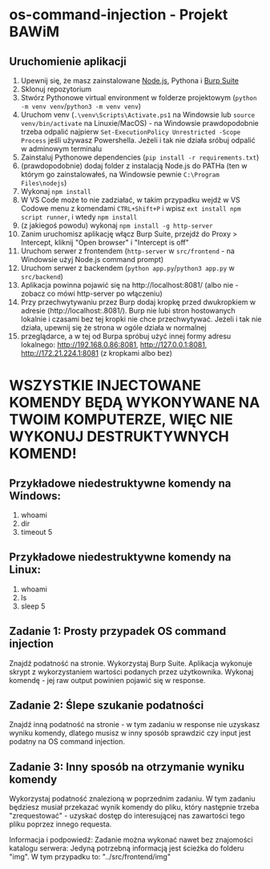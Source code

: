 # os-command-injection - Projekt BAWiM
## Uruchomienie aplikacji
1. Upewnij się, że masz zainstalowane [Node.js](https://nodejs.org/en), Pythona i [Burp Suite](https://portswigger.net/burp/releases/professional-community-2023-11-1-4?requestededition=community&requestedplatform=)
2. Sklonuj repozytorium
3. Stwórz Pythonowe virtual environment w folderze projektowym (`python -m venv venv`/`python3 -m venv venv`)
4. Uruchom venv (`.\venv\Scripts\Activate.ps1` na Windowsie lub `source venv/bin/activate` na Linuxie/MacOS) - na Windowsie prawdopodobnie trzeba odpalić najpierw `Set-ExecutionPolicy Unrestricted -Scope Process` jeśli używasz Powershella. Jeżeli i tak nie działa sróbuj odpalić w adminowym terminalu
5. Zainstaluj Pythonowe dependencies (`pip install -r requirements.txt`)
6. (prawdopodobnie) dodaj folder z instalacją Node.js do PATHa (ten w którym go zainstalowałeś, na Windowsie pewnie `C:\Program Files\nodejs`)
7. Wykonaj `npm install`
8. W VS Code może to nie zadziałać, w takim przypadku wejdź w VS Codowe menu z komendami `CTRL+Shift+P` i wpisz `ext install npm script runner`, i wtedy `npm install`
9. (z jakiegoś powodu) wykonaj `npm install -g http-server`
10. Zanim uruchomisz aplikację włącz Burp Suite, przejdź do Proxy > Intercept, kliknij "Open browser" i "Intercept is off"
11. Uruchom serwer z frontendem (`http-server` w `src/frontend`  - na Windowsie użyj Node.js command prompt)
12. Uruchom serwer z backendem (`python app.py`/`python3 app.py` w `src/backend`)
13. Aplikacja powinna pojawić się na http://localhost:8081/ (albo nie - zobacz co mówi http-server po włączeniu)
14. Przy przechwytywaniu przez Burp dodaj kropkę przed dwukropkiem w adresie (http://localhost:.8081/). Burp nie lubi stron hostowanych lokalnie i czasami bez tej kropki nie chce przechwytywać. Jeżeli i tak nie działa, upewnij się że strona w ogóle działa w normalnej
15. przeglądarce, a w tej od Burpa spróbuj użyć innej formy adresu lokalnego:  http://192.168.0.86:8081, http://127.0.0.1:8081, http://172.21.224.1:8081 (z kropkami albo bez)

# WSZYSTKIE INJECTOWANE KOMENDY BĘDĄ WYKONYWANE NA TWOIM KOMPUTERZE, WIĘC NIE WYKONUJ DESTRUKTYWNYCH KOMEND!

## Przykładowe niedestruktywne komendy na Windows:
1. whoami
2. dir
3. timeout 5

## Przykładowe niedestruktywne komendy na Linux:
1. whoami
2. ls
3. sleep 5

## Zadanie 1: Prosty przypadek OS command injection
Znajdź podatność na stronie. Wykorzystaj Burp Suite.
Aplikacja wykonuje skrypt z wykorzystaniem wartości podanych przez użytkownika.
Wykonaj komendę - jej raw output powinien pojawić się w response.

## Zadanie 2: Ślepe szukanie podatności
Znajdź inną podatność na stronie - w tym zadaniu w response nie uzyskasz wyniku komendy, dlatego musisz w inny sposób sprawdzić czy input jest podatny na OS command injection.

## Zadanie 3: Inny sposób na otrzymanie wyniku komendy
Wykorzystaj podatność znalezioną w poprzednim zadaniu. W tym zadaniu będziesz musiał przekazać wynik komendy do pliku, który następnie trzeba "zrequestować" - uzyskać dostęp do interesującej nas zawartości tego pliku poprzez innego requesta.

Informacja i podpowiedź:
Zadanie można wykonać nawet bez znajomości katalogu serwera: Jedyną potrzebną informacją jest ścieżka do folderu "img".
W tym przypadku to: "../src/frontend/img"

